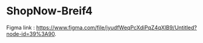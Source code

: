 # ShopNow-Breif4
Figma link : https://www.figma.com/file/jyudfWeqPcXdiPqZ4qXlB9/Untitled?node-id=39%3A90.
